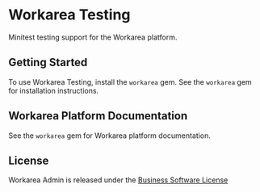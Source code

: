 Workarea Testing
================================================================================

Minitest testing support for the Workarea platform.

Getting Started
--------------------------------------------------------------------------------

To use Workarea Testing, install the `workarea` gem. See the `workarea` gem for installation instructions.

Workarea Platform Documentation
--------------------------------------------------------------------------------

See the `workarea` gem for Workarea platform documentation.

License
--------------------------------------------------------------------------------

Workarea Admin is released under the [Business Software License](LICENSE)
